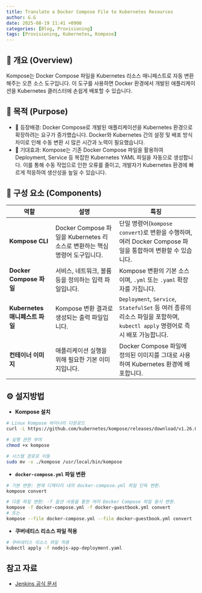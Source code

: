 ```yaml
---
title: Translate a Docker Compose File to Kubernetes Resources
author: G.G
date: 2025-08-19 11:41 +0900
categories: [Blog, Provisioning]
tags: [Provisioning, Kubernetes, Kompose]
---
```


## 📘 개요 (Overview)
Kompose는 Docker Compose 파일을 Kubernetes 리소스 매니페스트로 자동 변환해주는 오픈 소스 도구입니다. 이 도구를 사용하면 Docker 환경에서 개발된 애플리케이션을 Kubernetes 클러스터에 손쉽게 배포할 수 있습니다.

## 📌 목적 (Purpose)
- 🧭 등장배경: Docker Compose로 개발된 애플리케이션을 Kubernetes 환경으로 확장하려는 요구가 증가했습니다. Docker와 Kubernetes 간의 설정 및 배포 방식 차이로 인해 수동 변환 시 많은 시간과 노력이 필요했습니다.
- 🎯 기대효과: Kompose는 기존 Docker Compose 파일을 활용하여 Deployment, Service 등 복잡한 Kubernetes YAML 파일을 자동으로 생성합니다. 이를 통해 수동 작업으로 인한 오류를 줄이고, 개발자가 Kubernetes 환경에 빠르게 적응하여 생산성을 높일 수 있습니다.


## 📝 구성 요소 (Components)

| 역할 | 설명 | 특징 |
|---|---|---|
| **Kompose CLI** | Docker Compose 파일을 Kubernetes 리소스로 변환하는 핵심 명령어 도구입니다. | 단일 명령어(`kompose convert`)로 변환을 수행하며, 여러 Docker Compose 파일을 통합하여 변환할 수 있습니다. |
| **Docker Compose 파일** | 서비스, 네트워크, 볼륨 등을 정의하는 입력 파일입니다. | Kompose 변환의 기본 소스이며, `.yml` 또는 `.yaml` 확장자를 가집니다. |
| **Kubernetes 매니페스트 파일** | Kompose 변환 결과로 생성되는 출력 파일입니다. | `Deployment`, `Service`, `StatefulSet` 등 여러 종류의 리소스 파일을 포함하며, `kubectl apply` 명령어로 즉시 배포 가능합니다. |
| **컨테이너 이미지** | 애플리케이션 실행을 위해 필요한 기본 이미지입니다. | Docker Compose 파일에 정의된 이미지를 그대로 사용하여 Kubernetes 환경에 배포합니다. |

## ⚙️ 설지방법

- **Kompose 설치**

```bash
# Linux Kompose 바이너리 다운로드
curl -L https://github.com/kubernetes/kompose/releases/download/v1.26.0/kompose-linux-amd64 -o kompose

# 실행 권한 부여
chmod +x kompose

# 시스템 경로로 이동
sudo mv -v ./kompose /usr/local/bin/kompose
```

- **`docker-compose.yml` 파일 변환**

```bash
# 기본 변환: 현재 디렉터리 내의 docker-compose.yml 파일 단독 변환.
kompose convert

# 다중 파일 변환: -f 옵션 사용을 통한 여러 Docker Compose 파일 동시 변환.
kompose -f docker-compose.yml -f docker-guestbook.yml convert
# 또는
kompose --file docker-compose.yml --file docker-guestbook.yml convert
```

- **쿠버네티스 리소스 파일 적용**

```bash
# 쿠버네티스 리소스 파일 적용
kubectl apply -f nodejs-app-deployment.yaml
```

## 참고 자료
- [Jenkins 공식 문서](https://kubernetes.io/ko/docs/tasks/configure-pod-container/translate-compose-kubernetes/)
